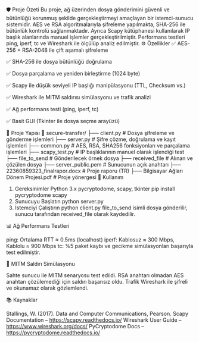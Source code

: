 🛡️ Proje Özeti
Bu proje, ağ üzerinden dosya gönderimini güvenli ve bütünlüğü korunmuş şekilde gerçekleştirmeyi amaçlayan bir istemci-sunucu sistemidir. AES ve RSA algoritmalarıyla şifreleme yapılmakta, SHA-256 ile bütünlük kontrolü sağlanmaktadır. Ayrıca Scapy kütüphanesi kullanılarak IP başlık alanlarında manuel işlemler gerçekleştirilmiştir. Performans testleri ping, iperf, tc ve Wireshark ile ölçülüp analiz edilmiştir.
⚙️ Özellikler
✅ AES-256 + RSA-2048 ile çift aşamalı şifreleme

✅ SHA-256 ile dosya bütünlüğü doğrulama

✅ Dosya parçalama ve yeniden birleştirme (1024 byte)

✅ Scapy ile düşük seviyeli IP başlığı manipülasyonu (TTL, Checksum vs.)

✅ Wireshark ile MITM saldırısı simülasyonu ve trafik analizi

✅ Ağ performans testi (ping, iperf, tc)

✅ Basit GUI (Tkinter ile dosya seçme arayüzü)

📂 Proje Yapısı
📁 secure-transfer/
├── client.py              # Dosya şifreleme ve gönderme işlemleri
├── server.py              # Şifre çözme, doğrulama ve kayıt işlemleri
├── common.py              # AES, RSA, SHA256 fonksiyonları ve parçalama işlemleri
├── scapy_test.py          # IP başlıklarının manuel olarak işlendiği test
├── file_to_send           # Gönderilecek örnek dosya
├── received_file          # Alınan ve çözülen dosya
├── server_public.pem      # Sunucunun açık anahtarı
├── 22360859323_finalrapor.docx  # Proje raporu (TR)
├── Bilgisayar Ağları Dönem Projesi.pdf  # Proje yönergesi
🚀 Kullanım
1. Gereksinimler
Python 3.x
pycryptodome, scapy, tkinter
pip install pycryptodome scapy
2. Sunucuyu Başlatın
 python server.py
3. İstemciyi Çalıştırın
 python client.py
file_to_send isimli dosya gönderilir, sunucu tarafından received_file olarak kaydedilir.

📊 Ağ Performans Testleri

ping: Ortalama RTT ≈ 0.5ms (localhost)
iperf: Kablosuz ≈ 300 Mbps, Kablolu ≈ 900 Mbps
tc: %5 paket kaybı ve gecikme simülasyonları başarıyla test edilmiştir.

🧪 MITM Saldırı Simülasyonu

Sahte sunucu ile MITM senaryosu test edildi.
RSA anahtarı olmadan AES anahtarı çözülemediği için saldırı başarısız oldu.
Trafik Wireshark ile şifreli ve okunamaz olarak gözlemlendi.

📚 Kaynaklar

Stallings, W. (2017). Data and Computer Communications, Pearson.
Scapy Documentation – https://scapy.readthedocs.io/
Wireshark User Guide – https://www.wireshark.org/docs/
PyCryptodome Docs – https://pycryptodome.readthedocs.io/
